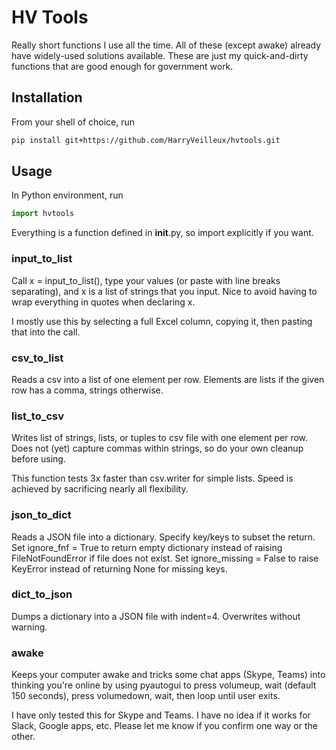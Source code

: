 # HV Tools

Really short functions I use all the time. All of these (except awake) already have widely-used solutions available. These are just my quick-and-dirty functions that are good enough for government work.

## Installation

From your shell of choice, run

```bash
pip install git+https://github.com/HarryVeilleux/hvtools.git
```

## Usage

In Python environment, run

```python
import hvtools
```

Everything is a function defined in __init__.py, so import explicitly if you want.

### input_to_list

Call x = input_to_list(), type your values (or paste with line breaks separating), and x is a list of strings that you input. Nice to avoid having to wrap everything in quotes when declaring x.

I mostly use this by selecting a full Excel column, copying it, then pasting that into the call.

### csv_to_list

Reads a csv into a list of one element per row. Elements are lists if the given row has a comma, strings otherwise.

### list_to_csv

Writes list of strings, lists, or tuples to csv file with one element per row. Does not (yet) capture commas within strings, so do your own cleanup before using.

This function tests 3x faster than csv.writer for simple lists. Speed is achieved by sacrificing nearly all flexibility.

### json_to_dict

Reads a JSON file into a dictionary. Specify key/keys to subset the return. Set ignore_fnf = True to return empty dictionary instead of raising FileNotFoundError if file does not exist. Set ignore_missing = False to raise KeyError instead of returning None for missing keys.

### dict_to_json

Dumps a dictionary into a JSON file with indent=4. Overwrites without warning.

### awake

Keeps your computer awake and tricks some chat apps (Skype, Teams) into thinking you're online by using pyautogui to press volumeup, wait (default 150 seconds), press volumedown, wait, then loop until user exits.

I have only tested this for Skype and Teams. I have no idea if it works for Slack, Google apps, etc. Please let me know if you confirm one way or the other.
